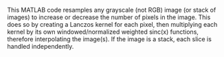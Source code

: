 This MATLAB code resamples any grayscale (not RGB) image (or stack of images) to increase or decrease the number of pixels in the image. This does so by creating a Lanczos kernel for each pixel, then multiplying each kernel by its own windowed/normalized weighted sinc(x) functions, therefore interpolating the image(s). If the image is a stack, each slice is handled independently.
